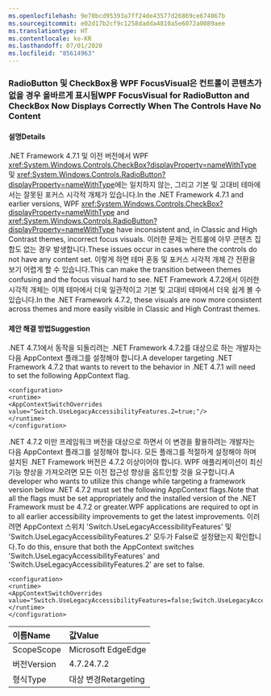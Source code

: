 ```yaml
---
ms.openlocfilehash: 9e70bcd95393a7ff24de43577d26869ce674067b
ms.sourcegitcommit: e02d17b2cf9c1258dadda4810a5e6072a0089aee
ms.translationtype: HT
ms.contentlocale: ko-KR
ms.lasthandoff: 07/01/2020
ms.locfileid: "85614963"
---
```

### <a name="wpf-focusvisual-for-radiobutton-and-checkbox-now-displays-correctly-when-the-controls-have-no-content"></a><span data-ttu-id="00125-101">RadioButton 및 CheckBox용 WPF FocusVisual은 컨트롤이 콘텐츠가 없을 경우 올바르게 표시됨</span><span class="sxs-lookup"><span data-stu-id="00125-101">WPF FocusVisual for RadioButton and CheckBox Now Displays Correctly When The Controls Have No Content</span></span>

#### <a name="details"></a><span data-ttu-id="00125-102">설명</span><span class="sxs-lookup"><span data-stu-id="00125-102">Details</span></span>

<span data-ttu-id="00125-103">.NET Framework 4.7.1 및 이전 버전에서 WPF <xref:System.Windows.Controls.CheckBox?displayProperty=nameWithType> 및 <xref:System.Windows.Controls.RadioButton?displayProperty=nameWithType>에는 일치하지 않는, 그리고 기본 및 고대비 테마에서는 잘못된 포커스 시각적 개체가 있습니다.</span><span class="sxs-lookup"><span data-stu-id="00125-103">In the .NET Framework 4.7.1 and earlier versions, WPF <xref:System.Windows.Controls.CheckBox?displayProperty=nameWithType> and <xref:System.Windows.Controls.RadioButton?displayProperty=nameWithType> have inconsistent and, in Classic and High Contrast themes, incorrect focus visuals.</span></span>  <span data-ttu-id="00125-104">이러한 문제는 컨트롤에 아무 콘텐츠 집합도 없는 경우 발생합니다.</span><span class="sxs-lookup"><span data-stu-id="00125-104">These issues occur in cases where the controls do not have any content set.</span></span>  <span data-ttu-id="00125-105">이렇게 하면 테마 혼동 및 포커스 시각적 개체 간 전환을 보기 어렵게 할 수 있습니다.</span><span class="sxs-lookup"><span data-stu-id="00125-105">This can make the transition between themes confusing and the focus visual hard to see.</span></span> <span data-ttu-id="00125-106">NET Framework 4.7.2에서 이러한 시각적 개체는 이제 테마에서 더욱 일관적이고 기본 및 고대비 테마에서 더욱 쉽게 볼 수 있습니다.</span><span class="sxs-lookup"><span data-stu-id="00125-106">In the .NET Framework 4.7.2, these visuals are now more consistent across themes and more easily visible in Classic and High Contrast themes.</span></span>

#### <a name="suggestion"></a><span data-ttu-id="00125-107">제안 해결 방법</span><span class="sxs-lookup"><span data-stu-id="00125-107">Suggestion</span></span>

<span data-ttu-id="00125-108">.NET 4.7.1에서 동작을 되돌리려는 .NET Framework 4.7.2를 대상으로 하는 개발자는 다음 AppContext 플래그를 설정해야 합니다.</span><span class="sxs-lookup"><span data-stu-id="00125-108">A developer targeting .NET Framework 4.7.2 that wants to revert to the behavior in .NET 4.7.1 will need to set the following AppContext flag.</span></span>

<pre><code class="lang-xml">&lt;configuration&gt;&#13;&#10;&lt;runtime&gt;&#13;&#10;&lt;AppContextSwitchOverrides value=&quot;Switch.UseLegacyAccessibilityFeatures.2=true;&quot;/&gt;&#13;&#10;&lt;/runtime&gt;&#13;&#10;&lt;/configuration&gt;&#13;&#10;</code></pre>

<span data-ttu-id="00125-109">.NET 4.7.2 미만 프레임워크 버전을 대상으로 하면서 이 변경을 활용하려는 개발자는 다음 AppContext 플래그를 설정해야 합니다. 모든 플래그를 적절하게 설정해야 하며 설치된 .NET Framework 버전은 4.7.2 이상이어야 합니다. WPF 애플리케이션이 최신 기능 향상을 가져오려면 모든 이전 접근성 향상을 옵트인할 것을 요구합니다.</span><span class="sxs-lookup"><span data-stu-id="00125-109">A developer who wants to utilize this change while targeting a framework version below .NET 4.7.2 must set the following AppContext flags.Note that all the flags must be set appropriately and the installed version of the .NET Framework must be 4.7.2 or greater.WPF applications are required to opt in to all earlier accessibility improvements to get the latest improvements.</span></span> <span data-ttu-id="00125-110">이러려면 AppContext 스위치 'Switch.UseLegacyAccessibilityFeatures' 및 'Switch.UseLegacyAccessibilityFeatures.2' 모두가 False로 설정됐는지 확인합니다.</span><span class="sxs-lookup"><span data-stu-id="00125-110">To do this, ensure that both the AppContext switches 'Switch.UseLegacyAccessibilityFeatures' and 'Switch.UseLegacyAccessibilityFeatures.2' are set to false.</span></span>

<pre><code class="lang-xml">&lt;configuration&gt;&#13;&#10;&lt;runtime&gt;&#13;&#10;&lt;AppContextSwitchOverrides value=&quot;Switch.UseLegacyAccessibilityFeatures=false;Switch.UseLegacyAccessibilityFeatures.2=false;&quot;/&gt;&#13;&#10;&lt;/runtime&gt;&#13;&#10;&lt;/configuration&gt;&#13;&#10;</code></pre>

| <span data-ttu-id="00125-111">이름</span><span class="sxs-lookup"><span data-stu-id="00125-111">Name</span></span>    | <span data-ttu-id="00125-112">값</span><span class="sxs-lookup"><span data-stu-id="00125-112">Value</span></span>       |
|:--------|:------------|
| <span data-ttu-id="00125-113">Scope</span><span class="sxs-lookup"><span data-stu-id="00125-113">Scope</span></span>   | <span data-ttu-id="00125-114">Microsoft Edge</span><span class="sxs-lookup"><span data-stu-id="00125-114">Edge</span></span>        |
| <span data-ttu-id="00125-115">버전</span><span class="sxs-lookup"><span data-stu-id="00125-115">Version</span></span> | <span data-ttu-id="00125-116">4.7.2</span><span class="sxs-lookup"><span data-stu-id="00125-116">4.7.2</span></span>       |
| <span data-ttu-id="00125-117">형식</span><span class="sxs-lookup"><span data-stu-id="00125-117">Type</span></span>    | <span data-ttu-id="00125-118">대상 변경</span><span class="sxs-lookup"><span data-stu-id="00125-118">Retargeting</span></span> |
